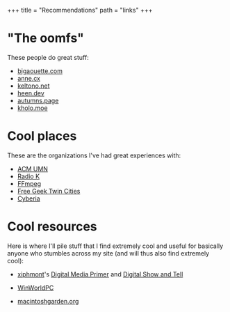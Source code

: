 +++
title = "Recommendations"
path = "links"
+++

# "The oomfs"

These people do great stuff:
- [bigaouette.com](https://bigaouette.com/)
- [anne.cx](https://anne.cx)
- [keltono.net](https://keltono.net)
- [heen.dev](https://heen.dev)
- [autumns.page](https://autumns.page)
- [kholo.moe](https://kholo.moe)


# Cool places

These are the organizations I've had great experiences with:
- [ACM UMN](https://acm.umn.edu)
- [Radio K](https://radiok.org)
- [FFmpeg](https://ffmpeg.org)
- [Free Geek Twin Cities](https://freegeektwincities.org)
- [Cyberia](https://cyberia.club)

# Cool resources

Here is where I'll pile stuff that I find extremely cool and
useful for basically anyone who stumbles across my site (and
will thus also find extremely cool):

- [xiphmont](https://twitter.com/xiphmont?lang=en)'s 
[Digital Media Primer](https://www.youtube.com/watch?v=FG9jemV1T7I) and
[Digital Show and Tell](https://www.youtube.com/watch?v=UqiBJbREUgU)

- [WinWorldPC](https://winworldpc.com/home)

- [macintoshgarden.org](https://macintoshgarden.org)

